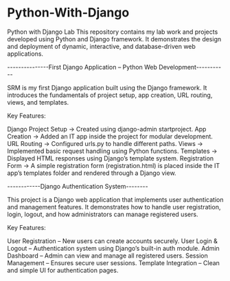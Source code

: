 # Python-With-Django
Python with Django Lab  This repository contains my lab work and projects developed using Python and Django framework. It demonstrates the design and deployment of dynamic, interactive, and database-driven web applications.



---------------First Django Application – Python Web Development-----------

SRM is my first Django application built using the Django framework. It introduces the fundamentals of project setup, app creation, URL routing, views, and templates.

Key Features:

Django Project Setup → Created using django-admin startproject.
App Creation → Added an IT app inside the project for modular development.
URL Routing → Configured urls.py to handle different paths.
Views → Implemented basic request handling using Python functions.
Templates → Displayed HTML responses using Django’s template system.
Registration Form → A simple registration form (registration.html) is placed inside the IT app’s templates folder and rendered through a Django view.






------------Django Authentication System--------

This project is a Django web application that implements user authentication and management features. It demonstrates how to handle user registration, login, logout, and how administrators can manage registered users.

Key Features:

User Registration – New users can create accounts securely.
User Login & Logout – Authentication system using Django’s built-in auth module.
Admin Dashboard – Admin can view and manage all registered users.
Session Management – Ensures secure user sessions.
Template Integration – Clean and simple UI for authentication pages.



